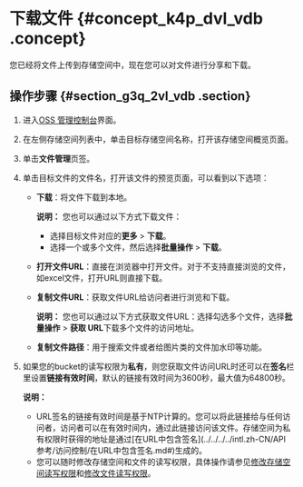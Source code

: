 # 下载文件 {#concept_k4p_dvl_vdb .concept}

您已经将文件上传到存储空间中，现在您可以对文件进行分享和下载。

## 操作步骤 {#section_g3q_2vl_vdb .section}

1.  进入[OSS 管理控制台](https://oss.console.aliyun.com/)界面。
2.  在左侧存储空间列表中，单击目标存储空间名称，打开该存储空间概览页面。
3.  单击**文件管理**页签。
4.  单击目标文件的文件名，打开该文件的预览页面，可以看到以下选项：
    -   **下载**：将文件下载到本地。

        **说明：** 您也可以通过以下方式下载文件：

        -   选择目标文件对应的**更多** \> **下载**。
        -   选择一个或多个文件，然后选择**批量操作** \> **下载**。
    -   **打开文件URL**：直接在浏览器中打开文件。对于不支持直接浏览的文件，如excel文件，打开URL则直接下载。
    -   **复制文件URL**：获取文件URL给访问者进行浏览和下载。

        **说明：** 您也可以通过以下方式获取文件URL：选择勾选多个文件，选择**批量操作** \> **获取 URL**下载多个文件的访问地址。

    -   **复制文件路径**：用于搜索文件或者给图片类的文件加水印等功能。
5.  如果您的bucket的读写权限为**私有**，则您获取文件访问URL时还可以在**签名**栏里设置**链接有效时间**，默认的链接有效时间为3600秒，最大值为64800秒。

    **说明：** 

    -   URL签名的链接有效时间是基于NTP计算的。您可以将此链接给与任何访问者，访问者可以在有效时间内，通过此链接访问该文件。存储空间为私有权限时获得的地址是通过[在URL中包含签名](../../../../intl.zh-CN/API 参考/访问控制/在URL中包含签名.md#)生成的。
    -   您可以随时修改存储空间和文件的读写权限，具体操作请参见[修改存储空间读写权限](intl.zh-CN/控制台用户指南/管理存储空间/修改存储空间读写权限.md#)和[修改文件读写权限](intl.zh-CN/控制台用户指南/管理文件/修改文件读写权限.md#)。


